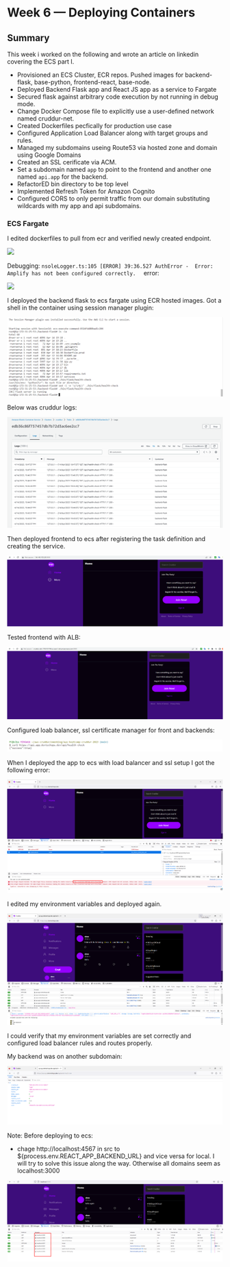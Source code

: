 # Week 6 — Deploying Containers

## Summary

This week i worked on the following and wrote an article on linkedin covering the ECS part I.

* Provisioned an ECS Cluster, ECR repos. Pushed images for backend-flask, base-python, frontend-react, base-node.
* Deployed Backend Flask app and React JS app as a service to Fargate
* Secured flask against arbitrary code execution by not running in debug mode.
* Change Docker Compose file to explicitly use a user-defined network named cruddur-net.
* Created Dockerfiles pecfically for production use case	
* Configured Application Load Balancer along with target groups and rules.
* Managed my subdomains useing Route53 via hosted zone and domain using Google Domains
* Created an SSL cerificate via ACM.
* Set a subdomain named `app` to point to the frontend and another one named `api.app` for the backend.
* RefactorED bin directory to be top level
* Implemented Refresh Token for Amazon Cognito
* Configured CORS to only permit traffic from our domain substituting wildcards with my app and api subdomains.
### ECS Fargate

I edited dockerfiles to pull from ecr and verified newly created endpoint.


![](images/images/20230404181101.png)


Debugging: `nsoleLogger.ts:105 [ERROR] 39:36.527 AuthError - 
            Error: Amplify has not been configured correctly. 
 ` error:

![](images/images/20230411214359.png)



I deployed the backend flask to ecs fargate using ECR hosted images. Got a shell in the container using session manager plugin:


![](images/20230414224752.png)


Below was cruddur logs:

![](images/20230414224815.png)

Then deployed frontend to ecs after registering the task definition and creating the service.

![](images/20230415172318.png)

Tested frontend with ALB:

![](images/20230415180333.png)

Configured loab balancer, ssl certificate manager for front and backends:

![](images/20230415203256.png)

When I deployed the app to ecs with load balancer and ssl setup I got the following error:

![](images/20230416001317.png)

I edited my environment variables and deployed again.

![](images/20230416133902.png)

I could verify that my environment variables are set correctly and configured load balancer rules and routes properly.

My backend was on another subdomain:

![](images/20230416134022.png)


Note: Before deploying to ecs:

* chage http://localhost:4567 in src to ${process.env.REACT_APP_BACKEND_URL} and vice versa for local. I will try to solve this issue along the way. Otherwise all domains seem as localhost:3000

![](images/20230416160613.png)